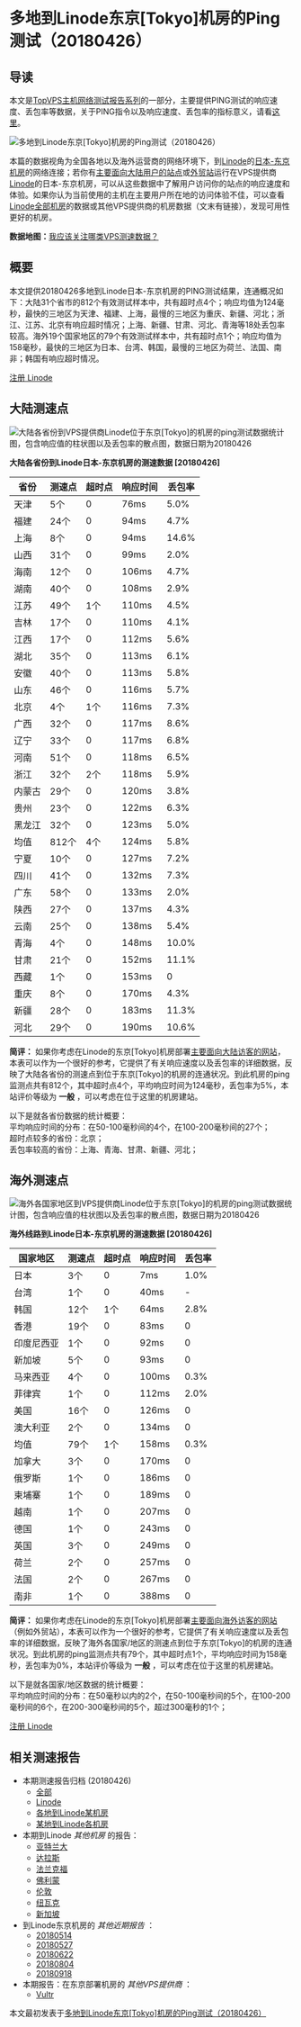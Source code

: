 #  多地到Linode东京[Tokyo]机房的Ping测试（20180426） 

## 导读

本文是[TopVPS主机网络测试报告系列](https://vps123.top/pingtest)的一部分，主要提供PING测试的响应速度、丢包率等数据，关于PING指令以及响应速度、丢包率的指标意义，请看[这里](https://vps123.top/what-is-ping.html)。

![多地到Linode东京\[Tokyo\]机房的Ping测试（20180426）](/images/thumbnails/to_linode_Tokyo.png)

本篇的数据视角为全国各地以及海外运营商的网络环境下，到[Linode](https://vps123.top/go/linode)的[日本-东京机房](https://vps123.top/linode-facilities.html#tokyo)的网络连接；若你有[主要面向大陆用户的站点](https://vps123.top/website-for-mainland-users.html)或[外贸站](https://vps123.top/website-for-internation-trade.html)运行在VPS提供商[Linode](https://vps123.top/go/linode)的日本-东京机房，可以从这些数据中了解用户访问你的站点的响应速度和体验。如果你认为当前使用的主机在主要用户所在地的访问体验不佳，可以查看[Linode全部机房](/linode/isp/china/20180426-linode-isp-china.md)的数据或其他VPS提供商的机房数据（文末有链接），发现可用性更好的机房。

**数据地图：**[我应该关注哪类VPS测速数据？](https://vps123.top/find-pingtest-data-you-need.html)

## 概要

本文提供20180426多地到Linode日本-东京机房的PING测试结果，连通概况如下：大陆31个省市的812个有效测试样本中，共有超时点4个；响应均值为124毫秒，最快的三地区为天津、福建、上海，最慢的三地区为重庆、新疆、河北；浙江、江苏、北京有响应超时情况；上海、新疆、甘肃、河北、青海等18处丢包率较高。海外19个国家地区的79个有效测试样本中，共有超时点1个；响应均值为158毫秒，最快的三地区为日本、台湾、韩国，最慢的三地区为荷兰、法国、南非；韩国有响应超时情况。

[注册 Linode](https://vps123.top/go/linode/_btn1)

## 大陆测速点

![大陆各省份到VPS提供商Linode位于东京\[Tokyo\]的机房的ping测试数据统计图，包含响应值的柱状图以及丢包率的散点图，数据日期为20180426](/images/pingtests/linode_20180426/plot_idc_linode_japan-tokyo_20180426_mainland.png)

**大陆各省份到Linode日本-东京机房的测速数据 [20180426]**

省份 | 测速点 | 超时点 | 响应时间 | 丢包率  
---|---|---|---|---  
天津 | 5个 | 0 | 76ms | 5.0%  
福建 | 24个 | 0 | 94ms | 4.7%  
上海 | 8个 | 0 | 94ms | 14.6%  
山西 | 31个 | 0 | 99ms | 2.0%  
海南 | 12个 | 0 | 106ms | 4.7%  
湖南 | 40个 | 0 | 108ms | 2.9%  
江苏 | 49个 | 1个 | 110ms | 4.5%  
吉林 | 17个 | 0 | 110ms | 4.1%  
江西 | 17个 | 0 | 112ms | 5.6%  
湖北 | 35个 | 0 | 113ms | 6.1%  
安徽 | 40个 | 0 | 113ms | 5.8%  
山东 | 46个 | 0 | 116ms | 5.7%  
北京 | 4个 | 1个 | 116ms | 7.3%  
广西 | 32个 | 0 | 117ms | 8.6%  
辽宁 | 33个 | 0 | 117ms | 6.8%  
河南 | 51个 | 0 | 118ms | 6.5%  
浙江 | 32个 | 2个 | 118ms | 5.9%  
内蒙古 | 29个 | 0 | 120ms | 3.8%  
贵州 | 23个 | 0 | 122ms | 6.3%  
黑龙江 | 32个 | 0 | 123ms | 5.0%  
均值 | 812个 | 4个 | 124ms | 5.8%  
宁夏 | 10个 | 0 | 127ms | 7.2%  
四川 | 41个 | 0 | 132ms | 7.3%  
广东 | 58个 | 0 | 133ms | 2.0%  
陕西 | 27个 | 0 | 137ms | 4.3%  
云南 | 25个 | 0 | 138ms | 5.4%  
青海 | 4个 | 0 | 148ms | 10.0%  
甘肃 | 21个 | 0 | 152ms | 11.1%  
西藏 | 1个 | 0 | 153ms | 0  
重庆 | 8个 | 0 | 170ms | 4.3%  
新疆 | 28个 | 0 | 183ms | 11.3%  
河北 | 29个 | 0 | 190ms | 10.6%  
  
**简评：** 如果你考虑在Linode的东京[Tokyo]机房部署[主要面向大陆访客的网站](website-for-mainland-users.html)，本表可以作为一个很好的参考，它提供了有关响应速度以及丢包率的详细数据，反映了大陆各省份的测速点到位于东京[Tokyo]的机房的连通状况。到此机房的ping监测点共有812个，其中超时点4个，平均响应时间为124毫秒，丢包率为5%，本站评价等级为 **一般** ，可以考虑在位于这里的机房建站。

以下是就各省份数据的统计概要：  
平均响应时间的分布：在50-100毫秒间的4个，在100-200毫秒间的27个；  
超时点较多的省份：北京；  
丢包率较高的省份：上海、青海、甘肃、新疆、河北；

## 海外测速点

![海外各国家地区到VPS提供商Linode位于东京\[Tokyo\]的机房的ping测试数据统计图，包含响应值的柱状图以及丢包率的散点图，数据日期为20180426](/images/pingtests/linode_20180426/plot_idc_linode_japan-tokyo_20180426_overseas.png)

**海外线路到Linode日本-东京机房的测速数据 [20180426]**

国家地区 | 测速点 | 超时点 | 响应时间 | 丢包率  
---|---|---|---|---  
日本 | 3个 | 0 | 7ms | 1.0%  
台湾 | 1个 | 0 | 40ms | -  
韩国 | 12个 | 1个 | 64ms | 2.8%  
香港 | 19个 | 0 | 83ms | 0  
印度尼西亚 | 1个 | 0 | 92ms | 0  
新加坡 | 5个 | 0 | 93ms | 0  
马来西亚 | 4个 | 0 | 100ms | 0.3%  
菲律宾 | 1个 | 0 | 112ms | 2.0%  
美国 | 16个 | 0 | 126ms | 0  
澳大利亚 | 2个 | 0 | 134ms | 0  
均值 | 79个 | 1个 | 158ms | 0.3%  
加拿大 | 3个 | 0 | 170ms | 0  
俄罗斯 | 1个 | 0 | 186ms | 0  
柬埔寨 | 1个 | 0 | 189ms | 0  
越南 | 1个 | 0 | 207ms | 0  
德国 | 1个 | 0 | 243ms | 0  
英国 | 3个 | 0 | 249ms | 0  
荷兰 | 2个 | 0 | 257ms | 0  
法国 | 2个 | 0 | 267ms | 0  
南非 | 1个 | 0 | 388ms | 0  
  
**简评：** 如果你考虑在Linode的东京[Tokyo]机房部署[主要面向海外访客的网站](https://vps123.top/website-for-internation-trade.html)（例如外贸站），本表可以作为一个很好的参考，它提供了有关响应速度以及丢包率的详细数据，反映了海外各国家/地区的测速点到位于东京[Tokyo]的机房的连通状况。到此机房的ping监测点共有79个，其中超时点1个，平均响应时间为158毫秒，丢包率为0%，本站评价等级为 **一般** ，可以考虑在位于这里的机房建站。

以下是就各国家/地区数据的统计概要：  
平均响应时间的分布：在50毫秒以内的2个，在50-100毫秒间的5个，在100-200毫秒间的6个，在200-300毫秒间的5个，超过300毫秒的1个；

[注册 Linode](https://vps123.top/go/linode/_btn2)

## 相关测速报告

  * 本期测速报告归档 (20180426) 
    * [全部](https://vps123.top/pingtests/20180426 "本期各VPS提供商全部测速报告")
    * [Linode](https://vps123.top/pingtests/idc-linode/20180426 "本期Linode的全部测速报告")
    * [各地到Linode某机房](https://vps123.top/pingtests/idc-linode/isp-global/20180426 "以Linode某机房为关注对象的视角，横向比较大陆各省份、海外各国家地区")
    * [某地到Linode各机房](https://vps123.top/pingtests/idc-linode/facility-all/20180426 "以大陆某省份为关注对象的视角，横向比较Linode各机房")
  * 本期到Linode _其他机房_ 的报告： 
    * [亚特兰大](/linode/idc/atlanta/20180426-linode-idc-atlanta.md "多地到Linode亚特兰大机房的Ping测试 20180426")
    * [达拉斯](/linode/idc/dallas/20180426-linode-idc-dallas.md "多地到Linode达拉斯机房的Ping测试 20180426")
    * [法兰克福](/linode/idc/frankfurt/20180426-linode-idc-frankfurt.md "多地到Linode法兰克福机房的Ping测试 20180426")
    * [佛利蒙](/linode/idc/fremont/20180426-linode-idc-fremont.md "多地到Linode佛利蒙机房的Ping测试 20180426")
    * [伦敦](/linode/idc/london/20180426-linode-idc-london.md "多地到Linode伦敦机房的Ping测试 20180426")
    * [纽瓦克](/linode/idc/newark/20180426-linode-idc-newark.md "多地到Linode纽瓦克机房的Ping测试 20180426")
    * [新加坡](/linode/idc/singapore/20180426-linode-idc-singapore.md "多地到Linode新加坡机房的Ping测试 20180426")
  * 到Linode东京机房的 _其他近期报告_ ： 
    * [20180514](/linode/idc/tokyo/20180514-linode-idc-tokyo.md "多地到Linode东京机房的Ping测试 20180514")
    * [20180527](/linode/idc/tokyo/20180527-linode-idc-tokyo.md "多地到Linode东京机房的Ping测试 20180527")
    * [20180622](/linode/idc/tokyo/20180622-linode-idc-tokyo.md "多地到Linode东京机房的Ping测试 20180622")
    * [20180804](/linode/idc/tokyo/20180804-linode-idc-tokyo.md "多地到Linode东京机房的Ping测试 20180804")
    * [20180918](/linode/idc/tokyo/20180918-linode-idc-tokyo.md "多地到Linode东京机房的Ping测试 20180918")
  * 本期报告：在东京部署机房的 _其他VPS提供商_ ： 
    * [Vultr](/vultr/idc/tokyo/20180426-vultr-idc-tokyo.md "多地到Vultr东京机房的Ping测试 20180426")



本文最初发表于[多地到Linode东京[Tokyo]机房的Ping测试（20180426）](https://vps123.top/pingtest/20180426-linode-idc-tokyo.html)
